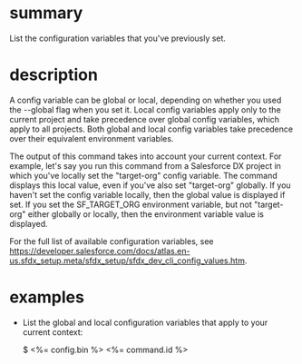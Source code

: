 # summary

List the configuration variables that you've previously set.

# description

A config variable can be global or local, depending on whether you used the --global flag when you set it. Local config variables apply only to the current project and take precedence over global config variables, which apply to all projects. Both global and local config variables take precedence over their equivalent environment variables.

The output of this command takes into account your current context. For example, let's say you run this command from a Salesforce DX project in which you've locally set the "target-org" config variable. The command displays this local value, even if you've also set "target-org" globally. If you haven't set the config variable locally, then the global value is displayed if set. If you set the SF_TARGET_ORG environment variable, but not "target-org" either globally or locally, then the environment variable value is displayed.

For the full list of available configuration variables, see https://developer.salesforce.com/docs/atlas.en-us.sfdx_setup.meta/sfdx_setup/sfdx_dev_cli_config_values.htm.

# examples

- List the global and local configuration variables that apply to your current context:

  $ <%= config.bin %> <%= command.id %>
